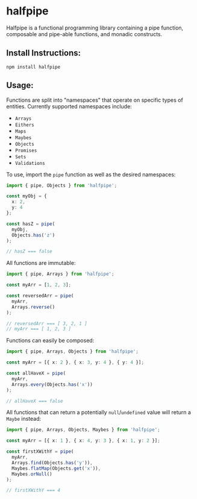 # halfpipe

Halfpipe is a functional programming library containing a pipe function, composable and pipe-able functions, and monadic constructs.

## Install Instructions:

`npm install halfpipe`

## Usage:

Functions are split into "namespaces" that operate on specific types of entities. Currently supported namespaces include:

- `Arrays`
- `Eithers`
- `Maps`
- `Maybes`
- `Objects`
- `Promises`
- `Sets`
- `Validations`

To use, import the `pipe` function as well as the desired namespaces:

```typescript
import { pipe, Objects } from 'halfpipe';

const myObj = {
  x: 2,
  y: 4
};

const hasZ = pipe(
  myObj,
  Objects.has('z')
);

// hasZ === false
```

All functions are immutable:

```typescript
import { pipe, Arrays } from 'halfpipe';

const myArr = [1, 2, 3];

const reversedArr = pipe(
  myArr,
  Arrays.reverse()
);

// reversedArr === [ 3, 2, 1 ]
// myArr === [ 1, 2, 3 ]
```

Functions can easily be composed:

```typescript
import { pipe, Arrays, Objects } from 'halfpipe';

const myArr = [{ x: 2 }, { x: 3, y: 4 }, { y: 4 }];

const allHaveX = pipe(
  myArr,
  Arrays.every(Objects.has('x'))
);

// allHaveX === false
```

All functions that can return a potentially `null`/`undefined` value will return a `Maybe` instead:

```typescript
import { pipe, Arrays, Objects, Maybes } from 'halfpipe';

const myArr = [{ x: 1 }, { x: 4, y: 3 }, { x: 1, y: 2 }];

const firstXWithY = pipe(
  myArr,
  Arrays.find(Objects.has('y')),
  Maybes.flatMap(Objects.get('x')),
  Maybes.orNull()
);

// firstXWithY === 4
```

